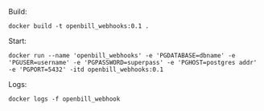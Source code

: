 

Build:

    docker build -t openbill_webhooks:0.1 .


Start:

    docker run --name 'openbill_webhooks' -e 'PGDATABASE=dbname' -e 'PGUSER=username' -e 'PGPASSWORD=superpass' -e 'PGHOST=postgres addr' -e 'PGPORT=5432' -itd openbill_webhooks:0.1 

Logs: 

    docker logs -f openbill_webhook
